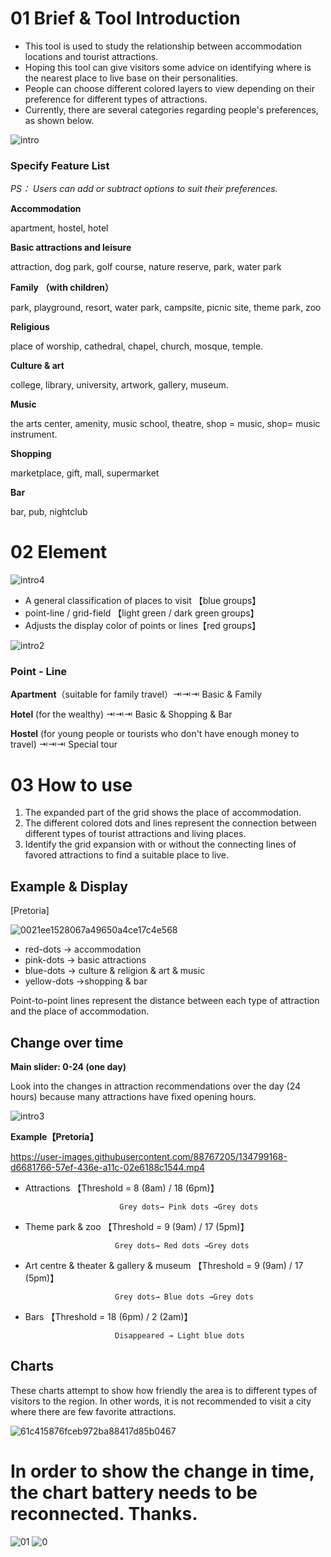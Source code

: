 # 01 Brief & Tool Introduction

- This tool is used to study the relationship between accommodation locations and tourist attractions.
- Hoping this tool can give visitors some advice on identifying where is the nearest place to live base on their personalities.
- People can choose different colored layers to view depending on their preference for different types of attractions.
- Currently, there are several categories regarding people's preferences, as shown below.

![intro](https://user-images.githubusercontent.com/88767205/134797778-cf8dd153-a961-4220-9683-ab0a8f937e48.jpg)


### Specify Feature List

*PS： Users can add or subtract options to suit their preferences.*

**Accommodation**

apartment, hostel, hotel

**Basic attractions and leisure**

attraction, dog park, golf course, nature reserve, park, water park

**Family （with children）**

park, playground, resort, water park, campsite, picnic site, theme park, zoo

**Religious**

place of worship, cathedral, chapel, church, mosque, temple.

**Culture & art**

college, library, university, artwork, gallery, museum.

**Music**

the arts center, amenity, music school, theatre, shop = music, shop= music instrument.

**Shopping**

marketplace, gift, mall, supermarket

**Bar**

bar, pub, nightclub

# 02 Element

![intro4](https://user-images.githubusercontent.com/88767205/134797787-16cc7e2e-d137-41b8-a6d6-0eae20044dde.jpg)


- A general classification of places to visit 【blue groups】
- point-line / grid-field 【light green / dark green groups】
- Adjusts the display color of points or lines【red groups】

![intro2](https://user-images.githubusercontent.com/88767205/134797797-254f7d9d-a7db-4444-a4db-d58ff37b6a0d.jpg)


### Point - Line

**Apartment**（suitable for family travel）⇥⇥⇥ Basic & Family 

**Hotel** (for the wealthy) ⇥⇥⇥ Basic & Shopping & Bar

**Hostel** (for young people or tourists who don't have enough money to travel) ⇥⇥⇥ Special tour

# 03 How to use

1. The expanded part of the grid shows the place of accommodation.
2. The different colored dots and lines represent the connection between different types of tourist attractions and living places.
3. Identify the grid expansion with or without the connecting lines of favored attractions to find a suitable place to live.

## Example & Display

[Pretoria]

![0021ee1528067a49650a4ce17c4e568](https://user-images.githubusercontent.com/88767205/134798916-2e700217-eb8e-4e94-9892-283d114c8021.png)



- red-dots → accommodation
- pink-dots → basic attractions
- blue-dots → culture & religion & art & music
- yellow-dots →shopping & bar

Point-to-point lines represent the distance between each type of attraction and the place of accommodation.

## Change over time

**Main slider: 0-24 (one day)**

Look into the changes in attraction recommendations over the day (24 hours) because many attractions have fixed opening hours.


![intro3](https://user-images.githubusercontent.com/88767205/134798942-adc269af-7b92-4f00-be76-438ab3e57930.jpg)

**Example【Pretoria】**



https://user-images.githubusercontent.com/88767205/134799168-d6681766-57ef-436e-a11c-02e6188c1544.mp4



- Attractions 【Threshold = 8 (8am) / 18 (6pm)】

                           Grey dots→ Pink dots →Grey dots

- Theme park & zoo 【Threshold = 9 (9am) / 17 (5pm)】

                          Grey dots→ Red dots →Grey dots

- Art centre & theater & gallery & museum 【Threshold = 9 (9am) / 17 (5pm)】

                          Grey dots→ Blue dots →Grey dots

- Bars 【Threshold =  18 (6pm) / 2 (2am)】

                          Disappeared → Light blue dots

## Charts

These charts attempt to show how friendly the area is to different types of visitors to the region. In other words, it is not recommended to visit a city where there are few favorite attractions.

![61c415876fceb972ba88417d85b0467](https://user-images.githubusercontent.com/88767205/134798986-18b446d9-b526-4940-a32c-c15f5f5bb4f5.png)

# In order to show the change in time, the chart battery needs to be reconnected. Thanks.
![01](https://user-images.githubusercontent.com/88767205/134799244-046f0083-bced-435f-a688-01aa6c9b183c.jpg)
![0](https://user-images.githubusercontent.com/88767205/134799253-552aa6c8-77b1-4cb1-9fe0-f2c5d375590e.jpg)




